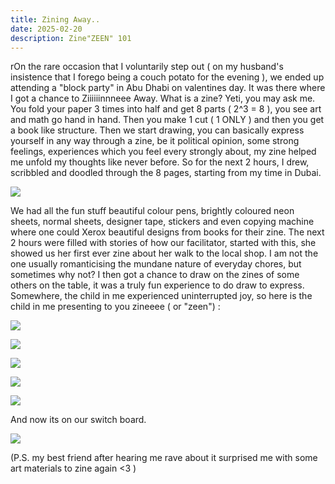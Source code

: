 ```yaml
---
title: Zining Away..
date: 2025-02-20
description: Zine"ZEEN" 101
---
```

rOn the rare occasion that I voluntarily step out ( on my husband's insistence that I forego being a couch potato for the evening ), we ended up attending a "block party" in Abu Dhabi on valentines day. It was there where I got a chance to Ziiiiiinnneee Away. What is a zine? Yeti, you may ask me. You fold your paper 3 times into half and get 8 parts ( 2^3 = 8 ), you see art and math go hand in hand. Then you make 1 cut ( 1 ONLY ) and then you get a book like structure.  Then we start drawing, you can basically express yourself in any way through a zine, be it political opinion, some strong feelings, experiences which you feel every strongly about, my zine helped me unfold my thoughts like never before. So for the next 2 hours, I drew, scribbled and doodled through the 8 pages, starting from my time in Dubai.

![](/img/zine-guide-b-w.png)

We had all the fun stuff beautiful colour pens, brightly coloured neon sheets, normal sheets, designer tape, stickers and even copying machine where one could Xerox beautiful designs from books for their zine. The next 2 hours were filled with stories of how our facilitator, started with this, she showed us her first ever zine about her walk to the local shop. I am not the one usually romanticising the mundane nature of everyday chores, but sometimes why not? I then got a chance to draw on the zines of some others on the table, it was a truly fun experience to do draw to express.  Somewhere, the child in me experienced uninterrupted joy, so here is the child in me presenting to you zineeee ( or "zeen") :

![](/img/img_1764.jpeg)

![](/img/img_1766.jpeg)

![](/img/img_1767.jpeg)

![](/img/img_1768.jpeg)

![](/img/img_1771-2.jpeg)

And now its on our switch board.

![](/img/img_1756.jpeg)

(P.S. my best friend after hearing me rave about it surprised me with some art materials to zine again <3 )
